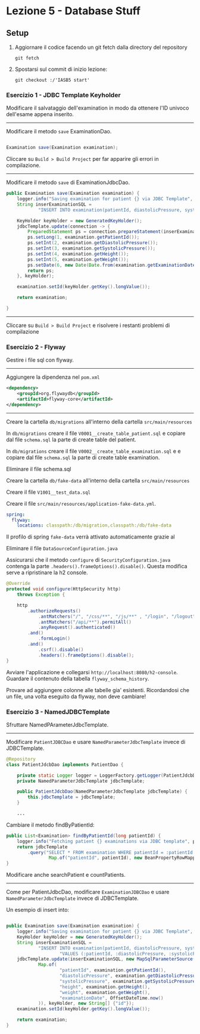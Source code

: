 # Lezione 5 - Database Stuff


## Setup

1. Aggiornare il codice facendo un git fetch dalla directory del repository 
   ```
   git fetch
   ```
1. Spostarsi sul commit di inizio lezione:
   ```
   git checkout :/'IASB5 start'
   ```

### Esercizio 1 - JDBC Template Keyholder

Modificare il salvataggio dell'examination in modo da ottenere l'ID univoco dell'esame appena inserito.

--- 

Modificare il metodo `save`  ExaminationDao.

```java

Examination save(Examination examination);

``` 
Cliccare su `Build > Build Project` per far apparire gli errori in compilazione.

---

Modificare il metodo `save` di ExaminationJdbcDao.

```java
public Examination save(Examination examination) {
    logger.info("Saving examination for patient {} via JDBC Template", examination.getPatientId());
    String inserExaminationSQL =
            "INSERT INTO examination(patientId, diastolicPressure, systolicPressure, height, weight, examinationDate) VALUES (?, ?, ?, ?, ?, ?)";

    KeyHolder keyHolder = new GeneratedKeyHolder();
    jdbcTemplate.update(connection -> {
        PreparedStatement ps = connection.prepareStatement(inserExaminationSQL, new String[]{"id"});
        ps.setLong(1, examination.getPatientId());
        ps.setInt(2, examination.getDiastolicPressure());
        ps.setInt(3, examination.getSystolicPressure());
        ps.setInt(4, examination.getHeight());
        ps.setInt(5, examination.getWeight());
        ps.setDate(6, new Date(Date.from(examination.getExaminationDate().toInstant()).getTime()));
        return ps;
    }, keyHolder);

    examination.setId(keyHolder.getKey().longValue());

    return examination;

}
```

---

Cliccare su `Build > Build Project` e risolvere i restanti problemi di compilazione

### Esercizio 2 - Flyway

Gestire i file sql con flyway.

---

Aggiungere la dipendenza nel `pom.xml`

```xml
<dependency>
    <groupId>org.flywaydb</groupId>
    <artifactId>flyway-core</artifactId>
</dependency>
```

---

Creare la cartella `db/migrations` all'interno della cartella `src/main/resources`

In `db/migrations` creare il file `V0001__create_table_patient.sql` e copiare dal file `schema.sql` la parte di create table del patient.

In `db/migrations` creare il file `V0002__create_table_examination.sql` e e copiare dal file `schema.sql` la parte di create table examination.

Eliminare il file schema.sql

Creare la cartella `db/fake-data` all'interno della cartella `src/main/resources`

Creare il file `V1001__test_data.sql`

Creare il file `src/main/resources/application-fake-data.yml`.

```yaml
spring:
  flyway:
    locations: classpath:/db/migration,classpath:/db/fake-data
```

Il profilo di spring `fake-data` verrà attivato automaticamente grazie al

Eliminare il file `DataSourceConfiguration.java`

Assicurarsi che il metodo `configure` di `SecurityConfiguration.java` contenga la parte `.headers().frameOptions().disable()`. 
Questa modifica serve a ripristinare la h2 console.

```java
@Override
protected void configure(HttpSecurity http)
    throws Exception {

    http
        .authorizeRequests()
            .antMatchers("/", "/css/**", "/js/**" , "/login", "/logout").permitAll()
            .antMatchers("/api/**").permitAll()
            .anyRequest().authenticated()
        .and()
            .formLogin()
        .and()
            .csrf().disable()
            .headers().frameOptions().disable();
}
```

Avviare l'applicazione e collegarsi `http://localhost:8080/h2-console`. Guardare il contenuto della tabella `flyway_schema_history`. 

Provare ad aggiungere colonne alle tabelle gia' esistenti. Ricordandosi che un file, una volta eseguito da flyway, non deve cambiare!

### Esercizio 3 - NamedJDBCTemplate

Sfruttare NamedPArameterJdbcTemplate. 

---

Modificare `PatientJDBCDao` e usare `NamedParameterJdbcTemplate` invece di JDBCTemplate.

```java
@Repository
class PatientJdcbDao implements PatientDao {

    private static Logger logger = LoggerFactory.getLogger(PatientJdcbDao.class);
    private NamedParameterJdbcTemplate jdbcTemplate;

    public PatientJdcbDao(NamedParameterJdbcTemplate jdbcTemplate) {
        this.jdbcTemplate = jdbcTemplate;
    }

    ...
```

Cambiare il metodo findByPatientId:

```java
public List<Examination> findByPatientId(long patientId) {
    logger.info("Fetching patient {} examinations via JDBC template", patientId);
    return jdbcTemplate
        .query("SELECT * FROM examination WHERE patientId = :patientId ORDER BY examinationDate",
                Map.of("patientId", patientId), new BeanPropertyRowMapper<>(Examination.class));
}
```

Modificare anche searchPatient e countPatients. 

--- 

Come per PatientJdbcDao, modificare `ExaminationJDBCDao` e usare `NamedParameterJdbcTemplate` invece di JDBCTemplate.

Un esempio di insert into:

```java

public Examination save(Examination examination) {
    logger.info("Saving examination for patient {} via JDBC Template", examination.getPatientId());
    KeyHolder keyHolder = new GeneratedKeyHolder();
    String inserExaminationSQL =
            "INSERT INTO examination(patientId, diastolicPressure, systolicPressure, height, weight, examinationDate) " +
                    "VALUES (:patientId, :diastolicPressure, :systolicPressure, :height, :weight, :examinationDate)";
    jdbcTemplate.update(inserExaminationSQL, new MapSqlParameterSource(
            Map.of(
                    "patientId", examination.getPatientId(),
                    "diastolicPressure", examination.getDiastolicPressure(),
                    "systolicPressure", examination.getSystolicPressure(),
                    "height", examination.getHeight(),
                    "weight", examination.getWeight(),
                    "examinationDate", OffsetDateTime.now()
            )), keyHolder, new String[] {"id"});
    examination.setId(keyHolder.getKey().longValue());

    return examination;
}
```
